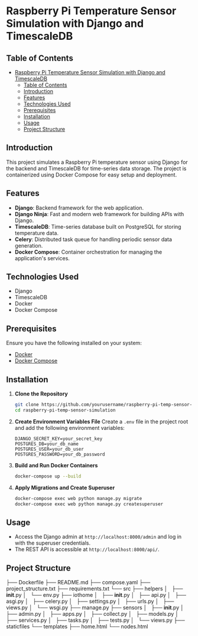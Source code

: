 # Raspberry Pi Temperature Sensor Simulation with Django and TimescaleDB

## Table of Contents
- [Raspberry Pi Temperature Sensor Simulation with Django and TimescaleDB](#raspberry-pi-temperature-sensor-simulation-with-django-and-timescaledb)
  - [Table of Contents](#table-of-contents)
  - [Introduction](#introduction)
  - [Features](#features)
  - [Technologies Used](#technologies-used)
  - [Prerequisites](#prerequisites)
  - [Installation](#installation)
  - [Usage](#usage)
  - [Project Structure](#project-structure)

## Introduction
This project simulates a Raspberry Pi temperature sensor using Django for the backend and TimescaleDB for time-series data storage. The project is containerized using Docker Compose for easy setup and deployment.

## Features
- **Django**: Backend framework for the web application.
- **Django Ninja**: Fast and modern web framework for building APIs with Django.
- **TimescaleDB**: Time-series database built on PostgreSQL for storing temperature data.
- **Celery**: Distributed task queue for handling periodic sensor data generation.
- **Docker Compose**: Container orchestration for managing the application's services.


## Technologies Used
- Django
- TimescaleDB
- Docker
- Docker Compose

## Prerequisites
Ensure you have the following installed on your system:
- [Docker](https://www.docker.com/)
- [Docker Compose](https://docs.docker.com/compose/)

## Installation

1. **Clone the Repository**
    ```bash
    git clone https://github.com/yourusername/raspberry-pi-temp-sensor-simulation.git
    cd raspberry-pi-temp-sensor-simulation
    ```

2. **Create Environment Variables File**
    Create a `.env` file in the project root and add the following environment variables:
    ```dotenv
    DJANGO_SECRET_KEY=your_secret_key
    POSTGRES_DB=your_db_name
    POSTGRES_USER=your_db_user
    POSTGRES_PASSWORD=your_db_password
    ```

3. **Build and Run Docker Containers**
    ```bash
    docker-compose up --build
    ```

4. **Apply Migrations and Create Superuser**
    ```bash
    docker-compose exec web python manage.py migrate
    docker-compose exec web python manage.py createsuperuser
    ```

## Usage
- Access the Django admin at `http://localhost:8000/admin` and log in with the superuser credentials.
- The REST API is accessible at `http://localhost:8000/api/`.

## Project Structure
├── Dockerfile
├── README.md
├── compose.yaml
├── project_structure.txt
├── requirements.txt
└── src
    ├── helpers
    │   ├── __init__.py
    │   └── env.py
    ├── iothome
    │   ├── __init__.py
    │   ├── api.py
    │   ├── asgi.py
    │   ├── celery.py
    │   ├── settings.py
    │   ├── urls.py
    │   ├── views.py
    │   └── wsgi.py
    ├── manage.py
    ├── sensors
    │   ├── __init__.py
    │   ├── admin.py
    │   ├── apps.py
    │   ├── collect.py
    │   ├── models.py
    │   ├── services.py
    │   ├── tasks.py
    │   ├── tests.py
    │   └── views.py
    ├── staticfiles
    └── templates
        ├── home.html
        └── nodes.html

